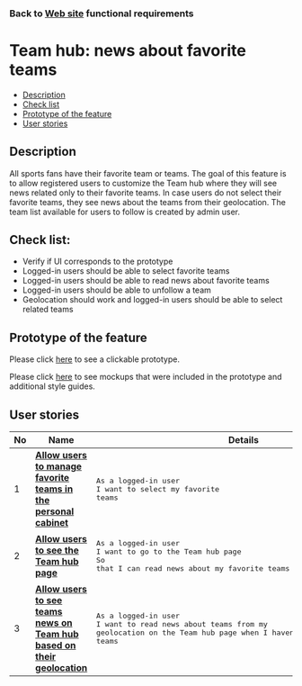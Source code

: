 ### Back to [Web site](../../#web-site) functional requirements

# Team hub: news about favorite teams

- [Description](#description)
- [Check list](#check-list)
- [Prototype of the feature](#prototype-of-the-feature)
- [User stories](#user-stories)

## Description

All sports fans have their favorite team or teams. The goal of this feature is to allow registered users to customize the Team hub where they will see news related only to their favorite teams. In case users do not select their favorite teams, they see news about the teams from their geolocation.
The team list available for users to follow is created by admin user.

## Check list:

  - Verify if UI corresponds to the prototype
  - Logged-in users should be able to select favorite teams
  - Logged-in users should be able to read news about favorite teams
  - Logged-in users should be able to unfollow a team
  - Geolocation should work and logged-in users should be able to select related teams

## Prototype of the feature

Please click [here](https://www.figma.com/proto/HB6RaAViOl1Iw5qCsEb2gj/Manage-teams?node-id=0%3A2&viewport=-2364%2C508%2C0.2207438349723816&scaling=min-zoom) to see a clickable prototype.

Please click [here](https://www.figma.com/file/HB6RaAViOl1Iw5qCsEb2gj/Manage-teams?node-id=0%3A1) to see mockups that were included in the prototype and additional style guides.

## User stories

No           |      Name     |   Details
------------ | ------------- | -------------
1 |[**Allow users to manage favorite teams in the personal cabinet**](/products/sports_hub_portal/web_application_features/team_hub/user_stories/manage_favorite_teams)|<pre>As a logged-in user<br>I want to select my favorite teams</pre>
2 |[**Allow users to see the Team hub page**](/products/sports_hub_portal/web_application_features/team_hub/user_stories/team_hub_page)|<pre>As a logged-in user<br>I want to go to the Team hub page</br>So that I can read news about my favorite teams</pre>
3 |[**Allow users to see teams news on Team hub based on their geolocation**](/products/sports_hub_portal/web_application_features/team_hub/user_stories/team_hub_page)|<pre>As a logged-in user<br>I want to read news about teams from my geolocation on the Team hub page when I haven’t configured favorite teams</pre>
